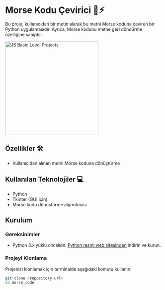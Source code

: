 # Morse Kodu Çevirici 💾⚡︎

Bu proje, kullanıcıdan bir metin alarak bu metni Morse koduna çeviren bir Python uygulamasıdır. Ayrıca, Morse kodunu metne geri döndürme özelliğine sahiptir.



 <img src="https://github.com/user-attachments/assets/b749aa31-441c-4dd5-991b-f1f4a5df7d76" alt="JS Basic Level Projects" width="300" />

## Özellikler 🛠️

- Kullanıcıdan alınan metni Morse koduna dönüştürme

## Kullanılan Teknolojiler 💻 

- Python
- Tkinter (GUI için)
- Morse kodu dönüştürme algoritması

## Kurulum

### Gereksinimler

- Python 3.x yüklü olmalıdır. [Python resmi web sitesinden](https://www.python.org/downloads/) indirin ve kurun.

### Projeyi Klonlama

Projenizi klonlamak için terminalde aşağıdaki komutu kullanın:

```bash
git clone <repository-url>
cd morse_code
